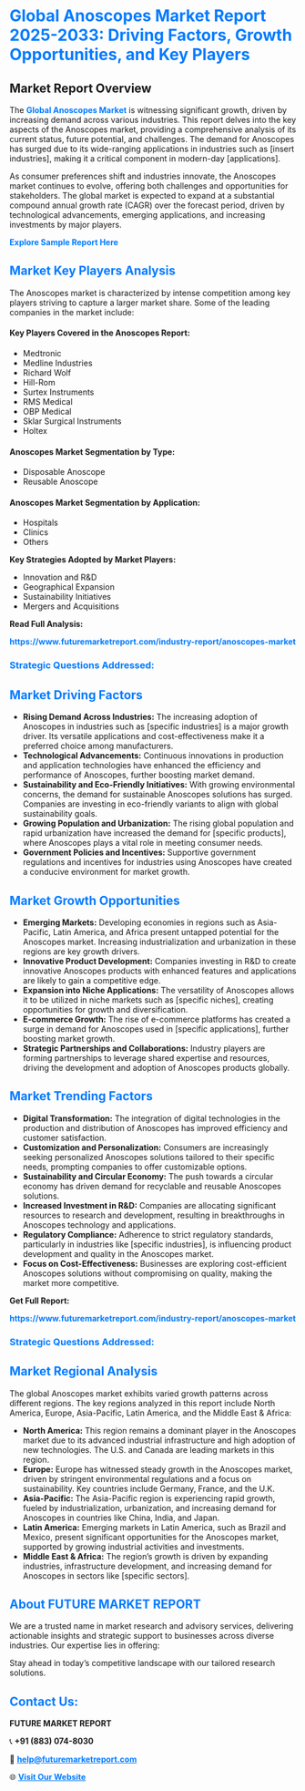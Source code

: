 <h1 style="color: #007BFF;">Global Anoscopes Market Report 2025-2033: Driving Factors, Growth Opportunities, and Key Players</h1>

<section id="overview">
<h2>Market Report Overview</h2>
<p>The <a href="https://www.futuremarketreport.com/industry-report/anoscopes-market" style="color: #007BFF; text-decoration: none;"><strong>Global Anoscopes Market</strong></a> is witnessing significant growth, driven by increasing demand across various industries. This report delves into the key aspects of the Anoscopes market, providing a comprehensive analysis of its current status, future potential, and challenges. The demand for Anoscopes has surged due to its wide-ranging applications in industries such as [insert industries], making it a critical component in modern-day [applications].</p>
<p>As consumer preferences shift and industries innovate, the Anoscopes market continues to evolve, offering both challenges and opportunities for stakeholders. The global market is expected to expand at a substantial compound annual growth rate (CAGR) over the forecast period, driven by technological advancements, emerging applications, and increasing investments by major players.</p>
</section>

<section id="overview">
<p><a href="https://www.futuremarketreport.com/request-sample/reportId=58419" style="color: #007BFF; text-decoration: none;"><strong>Explore Sample Report Here</strong></a></p>
</section>

<section id="key-players">
<h2 style="color: #007BFF;">Market Key Players Analysis</h2>
<p>The Anoscopes market is characterized by intense competition among key players striving to capture a larger market share. Some of the leading companies in the market include:</p>
<h4>Key Players Covered in the Anoscopes Report:</h4>
<ul><li>Medtronic</li><li>Medline Industries</li><li>Richard Wolf</li><li>Hill-Rom</li><li>Surtex Instruments</li><li>RMS Medical</li><li>OBP Medical</li><li>Sklar Surgical Instruments</li><li>Holtex</li></ul>
<h4>Anoscopes Market Segmentation by Type:</h4>
<ul><li>Disposable Anoscope</li><li>Reusable Anoscope</li></ul>

<h4>Anoscopes Market Segmentation by Application:</h4>
<ul><li>Hospitals</li><li>Clinics</li><li>Others</li></ul>
<p><strong>Key Strategies Adopted by Market Players:</strong></p>
<ul>
<li>Innovation and R&D</li>
<li>Geographical Expansion</li>
<li>Sustainability Initiatives</li>
<li>Mergers and Acquisitions</li>
</ul>
</section>

<section>
<p><strong>Read Full Analysis: </strong></p><a href="https://www.futuremarketreport.com/industry-report/anoscopes-market" style="color: #007BFF; text-decoration: none;"><strong>https://www.futuremarketreport.com/industry-report/anoscopes-market</strong></a>
<h3 style="color: #007BFF;">Strategic Questions Addressed:</h3>
</section>

<section id="driving-factors">
<h2 style="color: #007BFF;">Market Driving Factors</h2>
<ul>
<li><strong>Rising Demand Across Industries:</strong> The increasing adoption of Anoscopes in industries such as [specific industries] is a major growth driver. Its versatile applications and cost-effectiveness make it a preferred choice among manufacturers.</li>
<li><strong>Technological Advancements:</strong> Continuous innovations in production and application technologies have enhanced the efficiency and performance of Anoscopes, further boosting market demand.</li>
<li><strong>Sustainability and Eco-Friendly Initiatives:</strong> With growing environmental concerns, the demand for sustainable Anoscopes solutions has surged. Companies are investing in eco-friendly variants to align with global sustainability goals.</li>
<li><strong>Growing Population and Urbanization:</strong> The rising global population and rapid urbanization have increased the demand for [specific products], where Anoscopes plays a vital role in meeting consumer needs.</li>
<li><strong>Government Policies and Incentives:</strong> Supportive government regulations and incentives for industries using Anoscopes have created a conducive environment for market growth.</li>
</ul>
</section>

<section id="growth-opportunities">
<h2 style="color: #007BFF;">Market Growth Opportunities</h2>
<ul>
<li><strong>Emerging Markets:</strong> Developing economies in regions such as Asia-Pacific, Latin America, and Africa present untapped potential for the Anoscopes market. Increasing industrialization and urbanization in these regions are key growth drivers.</li>
<li><strong>Innovative Product Development:</strong> Companies investing in R&D to create innovative Anoscopes products with enhanced features and applications are likely to gain a competitive edge.</li>
<li><strong>Expansion into Niche Applications:</strong> The versatility of Anoscopes allows it to be utilized in niche markets such as [specific niches], creating opportunities for growth and diversification.</li>
<li><strong>E-commerce Growth:</strong> The rise of e-commerce platforms has created a surge in demand for Anoscopes used in [specific applications], further boosting market growth.</li>
<li><strong>Strategic Partnerships and Collaborations:</strong> Industry players are forming partnerships to leverage shared expertise and resources, driving the development and adoption of Anoscopes products globally.</li>
</ul>
</section>

<section id="trending-factors">
<h2 style="color: #007BFF;">Market Trending Factors</h2>
<ul>
<li><strong>Digital Transformation:</strong> The integration of digital technologies in the production and distribution of Anoscopes has improved efficiency and customer satisfaction.</li>
<li><strong>Customization and Personalization:</strong> Consumers are increasingly seeking personalized Anoscopes solutions tailored to their specific needs, prompting companies to offer customizable options.</li>
<li><strong>Sustainability and Circular Economy:</strong> The push towards a circular economy has driven demand for recyclable and reusable Anoscopes solutions.</li>
<li><strong>Increased Investment in R&D:</strong> Companies are allocating significant resources to research and development, resulting in breakthroughs in Anoscopes technology and applications.</li>
<li><strong>Regulatory Compliance:</strong> Adherence to strict regulatory standards, particularly in industries like [specific industries], is influencing product development and quality in the Anoscopes market.</li>
<li><strong>Focus on Cost-Effectiveness:</strong> Businesses are exploring cost-efficient Anoscopes solutions without compromising on quality, making the market more competitive.</li>
</ul>
</section>

<section>
<p><strong>Get Full Report: </strong></p><a href="https://www.futuremarketreport.com/industry-report/anoscopes-market" style="color: #007BFF; text-decoration: none;"><strong>https://www.futuremarketreport.com/industry-report/anoscopes-market</strong></a>
<h3 style="color: #007BFF;">Strategic Questions Addressed:</h3>
</section>


<section id="regional-analysis">
<h2 style="color: #007BFF;">Market Regional Analysis</h2>
<p>The global Anoscopes market exhibits varied growth patterns across different regions. The key regions analyzed in this report include North America, Europe, Asia-Pacific, Latin America, and the Middle East & Africa:</p>
<ul>
<li><strong>North America:</strong> This region remains a dominant player in the Anoscopes market due to its advanced industrial infrastructure and high adoption of new technologies. The U.S. and Canada are leading markets in this region.</li>
<li><strong>Europe:</strong> Europe has witnessed steady growth in the Anoscopes market, driven by stringent environmental regulations and a focus on sustainability. Key countries include Germany, France, and the U.K.</li>
<li><strong>Asia-Pacific:</strong> The Asia-Pacific region is experiencing rapid growth, fueled by industrialization, urbanization, and increasing demand for Anoscopes in countries like China, India, and Japan.</li>
<li><strong>Latin America:</strong> Emerging markets in Latin America, such as Brazil and Mexico, present significant opportunities for the Anoscopes market, supported by growing industrial activities and investments.</li>
<li><strong>Middle East & Africa:</strong> The region’s growth is driven by expanding industries, infrastructure development, and increasing demand for Anoscopes in sectors like [specific sectors].</li>
</ul>
</section>

<footer>
<h2 style="color: #007BFF;">About FUTURE MARKET REPORT</h2>
<p>We are a trusted name in market research and advisory services, delivering actionable insights and strategic support to businesses across diverse industries. Our expertise lies in offering:</p>

<p>Stay ahead in today’s competitive landscape with our tailored research solutions.</p>

<h2 style="color: #007BFF;">Contact Us:</h2>
<p><strong>FUTURE MARKET REPORT</strong></p>
<p>📞 <strong>+91 (883) 074-8030</strong></p>
<p>📧 <strong><a href="mailto:help@futuremarketreport.com" style="color: #007BFF;">help@futuremarketreport.com</a></strong></p>
<p>🌐 <strong><a href="https://www.futuremarketreport.com/" style="color: #007BFF;">Visit Our Website</a></strong></p>
</footer>